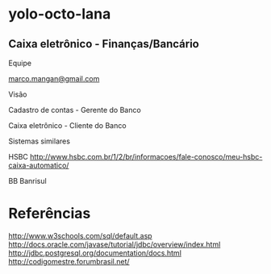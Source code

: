yolo-octo-lana
==============

Caixa eletrônico - Finanças/Bancário
------------------------------------

Equipe

marco.mangan@gmail.com


Visão

Cadastro de contas - Gerente do Banco

Caixa eletrônico - Cliente do Banco

Sistemas similares

HSBC
http://www.hsbc.com.br/1/2/br/informacoes/fale-conosco/meu-hsbc-caixa-automatico/

BB
Banrisul

Referências
===========

http://www.w3schools.com/sql/default.asp
http://docs.oracle.com/javase/tutorial/jdbc/overview/index.html
http://jdbc.postgresql.org/documentation/docs.html
http://codigomestre.forumbrasil.net/





